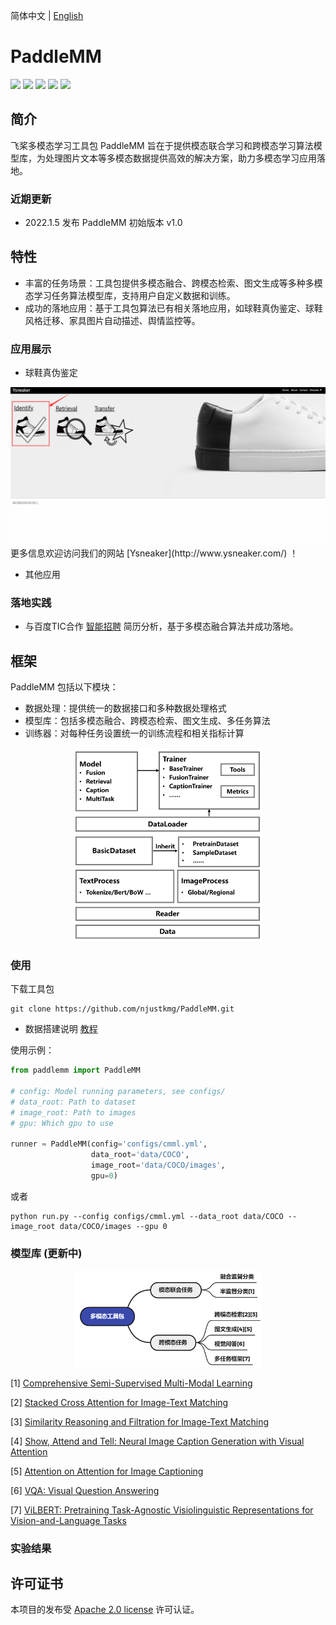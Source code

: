 简体中文 | [English](README_en.md)
# PaddleMM

<a href="./LICENSE"><img src="https://img.shields.io/badge/license-Apache%202-dfd.svg"></a>
<a href=""><img src="https://img.shields.io/badge/release-v1.0-ffa.svg"></a>
<a href=""><img src="https://img.shields.io/badge/python-3.6+-aff.svg"></a>
<a href=""><img src="https://img.shields.io/badge/paddlepaddle-2.1.3+-aff.svg"></a>
<a href=""><img src="https://img.shields.io/badge/os-linux-pink.svg"></a>

## 简介
飞桨多模态学习工具包 PaddleMM 旨在于提供模态联合学习和跨模态学习算法模型库，为处理图片文本等多模态数据提供高效的解决方案，助力多模态学习应用落地。

### 近期更新
- 2022.1.5 发布 PaddleMM 初始版本 v1.0

## 特性
- 丰富的任务场景：工具包提供多模态融合、跨模态检索、图文生成等多种多模态学习任务算法模型库，支持用户自定义数据和训练。
- 成功的落地应用：基于工具包算法已有相关落地应用，如球鞋真伪鉴定、球鞋风格迁移、家具图片自动描述、舆情监控等。


### 应用展示
- 球鞋真伪鉴定

<div align=center><img src="doc/identify.gif" width="600px;" /></div>
  更多信息欢迎访问我们的网站 [Ysneaker](http://www.ysneaker.com/) ！

- 其他应用

### 落地实践
- 与百度TIC合作 [智能招聘](https://ai.baidu.com/solution/recruitment) 简历分析，基于多模态融合算法并成功落地。

## 框架
PaddleMM 包括以下模块：
- 数据处理：提供统一的数据接口和多种数据处理格式
- 模型库：包括多模态融合、跨模态检索、图文生成、多任务算法
- 训练器：对每种任务设置统一的训练流程和相关指标计算

<div align=center><img src="doc/framework.png" width="300px;" /></div>

### 使用
下载工具包

```
git clone https://github.com/njustkmg/PaddleMM.git
```

- 数据搭建说明 [教程](data/README.md)

使用示例：

```python
from paddlemm import PaddleMM

# config: Model running parameters, see configs/
# data_root: Path to dataset
# image_root: Path to images
# gpu: Which gpu to use

runner = PaddleMM(config='configs/cmml.yml',
                  data_root='data/COCO', 
                  image_root='data/COCO/images', 
                  gpu=0)
```

或者

```
python run.py --config configs/cmml.yml --data_root data/COCO --image_root data/COCO/images --gpu 0
```



### 模型库 (更新中)

<div align=center><img src="doc/models.png" width="300px;" /></div>

[1] [Comprehensive Semi-Supervised Multi-Modal Learning](https://www.ijcai.org/proceedings/2019/0568.pdf)

[2] [Stacked Cross Attention for Image-Text Matching](https://arxiv.org/pdf/1803.08024.pdf)

[3] [Similarity Reasoning and Filtration for Image-Text Matching](https://arxiv.org/pdf/2101.01368.pdf)

[4] [Show, Attend and Tell: Neural Image Caption Generation with Visual Attention](https://arxiv.org/pdf/1502.03044.pdf)

[5] [Attention on Attention for Image Captioning](https://arxiv.org/pdf/1908.06954.pdf)

[6] [VQA: Visual Question Answering](https://arxiv.org/pdf/1505.00468.pdf)

[7] [ViLBERT: Pretraining Task-Agnostic Visiolinguistic Representations for Vision-and-Language Tasks](https://arxiv.org/pdf/1908.02265.pdf)


### 实验结果


## 许可证书
本项目的发布受 <a href="">Apache 2.0 license</a> 许可认证。
